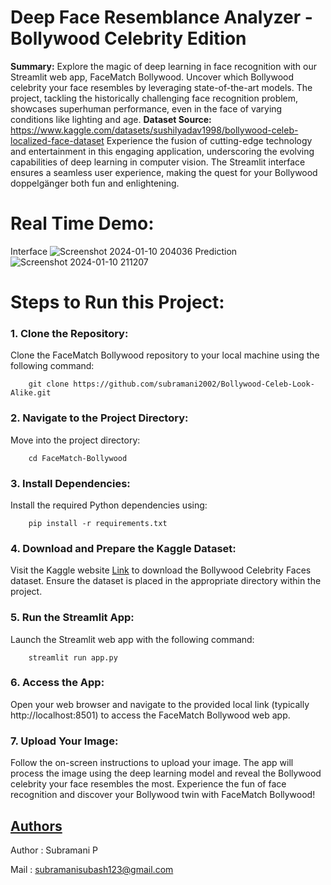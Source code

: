 # Deep Face Resemblance Analyzer - Bollywood Celebrity Edition
**Summary:**
Explore the magic of deep learning in face recognition with our Streamlit web app, FaceMatch Bollywood. Uncover which Bollywood celebrity your face resembles by leveraging state-of-the-art models. The project, tackling the historically challenging face recognition problem, showcases superhuman performance, even in the face of varying conditions like lighting and age.
**Dataset Source:** https://www.kaggle.com/datasets/sushilyadav1998/bollywood-celeb-localized-face-dataset
Experience the fusion of cutting-edge technology and entertainment in this engaging application, underscoring the evolving capabilities of deep learning in computer vision. The Streamlit interface ensures a seamless user experience, making the quest for your Bollywood doppelgänger both fun and enlightening.
# Real Time Demo:
Interface
![Screenshot 2024-01-10 204036](https://github.com/subramani2002/Bollywood-Celeb-Look-Alike/assets/67220838/c4052955-d1cd-474d-ba2f-0f443fe8575a)
Prediction
![Screenshot 2024-01-10 211207](https://github.com/subramani2002/Bollywood-Celeb-Look-Alike/assets/67220838/3749c47d-7c7a-4155-a8db-3c488294d200)
                                       
# Steps to Run this Project:
### 1. Clone the Repository:
   Clone the FaceMatch Bollywood repository to your local machine using the following command:
   ```
       git clone https://github.com/subramani2002/Bollywood-Celeb-Look-Alike.git
   ```
### 2. Navigate to the Project Directory:
   Move into the project directory:
   ```
       cd FaceMatch-Bollywood
```
### 3. Install Dependencies:
   Install the required Python dependencies using:
   ```
       pip install -r requirements.txt
```
### 4. Download and Prepare the Kaggle Dataset:
   Visit the Kaggle website [Link](https://www.kaggle.com/datasets/sushilyadav1998/bollywood-celeb-localized-face-dataset) to download the Bollywood Celebrity Faces dataset. Ensure the dataset is placed in the appropriate directory within the project.
### 5. Run the Streamlit App:
   Launch the Streamlit web app with the following command:
   ```
       streamlit run app.py
```
### 6. Access the App:
   Open your web browser and navigate to the provided local link (typically http://localhost:8501) to access the FaceMatch Bollywood web app.
### 7. Upload Your Image:
   Follow the on-screen instructions to upload your image. The app will process the image using the deep learning model and reveal the Bollywood celebrity your face resembles the most.
Experience the fun of face recognition and discover your Bollywood twin with FaceMatch Bollywood!

## [Authors](https://github.com/subramani2002)
 Author : Subramani P  
 
 Mail : subramanisubash123@gmail.com

